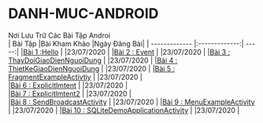 # DANH-MUC-ANDROID
Nơi Lưu Trữ Các Bài Tập Androi </br>
|    Bài Tập                                                                                                     |Bài Kham Khảo                |Ngày Đăng Bài|
| ------------- |:-------------:| -----:|
|[Bài 1 :Hello](https://github.com/PHAMBANHATHUNG/BTLAMQUEN)                                                              |                             |23/07/2020   |
|[Bài 2 : Event](https://github.com/PHAMBANHATHUNG/BTSUKIEN)                                              |                             |23/07/2020   |
|[Bài 3 : ThayDoiGiaoDienNguoiDung](https://github.com/PHAMBANHATHUNG/BTSUKIEN2)                       |                             |23/07/2020   |
|[Bài 4 : ThietKeGiaoDienNguoiDung](https://github.com/PHAMBANHATHUNG/BTGIAODIEN)          |                             |23/07/2020   |
|[Bài 5 : FragmentExampleActivtiy](https://github.com/PHAMBANHATHUNG/BTFragment)                         |                             |23/07/2020   |     
|[Bài 6 : Explicitlmtent](https://github.com/PHAMBANHATHUNG/BTIntent)                                           |                             |23/07/2020   |     
|[Bài 7 : Explicitlmtent2](https://github.com/PHAMBANHATHUNG/BTINTENT2)                                |                             |23/07/2020   |     
|[Bài 8 : SendBroadcastActivity](https://github.com/PHAMBANHATHUNG/BTINTENT3)                            |                             |23/07/2020   |
|[Bài 9 : MenuExampleActivity](https://github.com/PHAMBANHATHUNG/BTMENU)                                |                             |23/07/2020   |
|[Bài 10 : SQLiteDemoApplicationActivity](https://github.com/PHAMBANHATHUNG/BTSQLite)            |                             |23/07/2020   |

